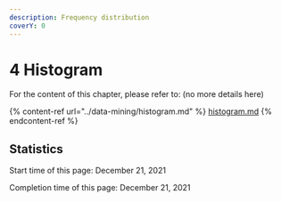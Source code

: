 ```yaml
---
description: Frequency distribution
coverY: 0
---
```


# 4 Histogram

For the content of this chapter, please refer to: (no more details here)

{% content-ref url="../data-mining/histogram.md" %}
[histogram.md](../data-mining/histogram.md)
{% endcontent-ref %}

## Statistics

Start time of this page: December 21, 2021

Completion time of this page: December 21, 2021

